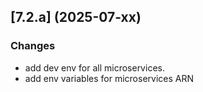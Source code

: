 ## [7.2.a] (2025-07-xx)
### Changes
* add dev env for all microservices.
* add env variables for microservices ARN
